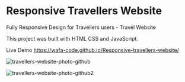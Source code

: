 # Responsive Travellers Website
Fully Responsive Design for Travellers users - Travel Website 

This project was built with  HTML CSS and JavaScript.

Live Demo
https://wafa-code.github.io/Responsive-travellers-website/



![travellers-website-photo-github](https://user-images.githubusercontent.com/36425720/182902980-01d8c4bf-0fea-4db0-b855-aeff61663d46.png)


![travellers-website-photo-github2](https://user-images.githubusercontent.com/36425720/182903018-9376a6b8-8e46-4140-96c4-a885cc11efe5.png)
